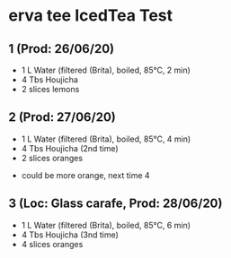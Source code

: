 # erva tee IcedTea Test

## 1 (Prod: 26/06/20)
- 1 L Water (filtered (Brita), boiled, 85°C, 2 min)
- 4 Tbs Houjicha
- 2 slices lemons

## 2 (Prod: 27/06/20)
- 1 L Water (filtered (Brita), boiled, 85°C, 4 min)
- 4 Tbs Houjicha (2nd time)
- 2 slices oranges

* could be more orange, next time 4

## 3 (Loc: Glass carafe, Prod: 28/06/20)
- 1 L Water (filtered (Brita), boiled, 85°C, 6 min)
- 4 Tbs Houjicha (3nd time)
- 4 slices oranges
